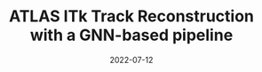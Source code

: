 ---
title: "ATLAS ITk Track Reconstruction with a GNN-based pipeline"
date: 2022-07-12
venue: ATL-ITK-PROC-2022-006
link: https://cds.cern.ch/record/2815578/
inspire_id: N/A
authors: Sylvian Caillou, Paolo Calafiura, Steven Farrell, Xiangyang Ju, et al.
bibtex: '@techreport{Caillou:2815578,\n author        = "Caillou, Sylvain and Calafiura, Paolo and Farrell, Steven Andrew and Ju, Xiangyang and Murnane, Daniel Thomas and  Rougier, Charline and Stark, Jan and Vallier, Alexis",\n collaboration = "ATLAS",\n title         = "{ATLAS ITk Track Reconstruction with a GNN-based pipeline}",\n institution   = "CERN",\n reportNumber  = "ATL-ITK-PROC-2022-006",\n address       = "Geneva",\n year          = "2022",\n url           = "https://cds.cern.ch/record/2815578",\n}\n'
---